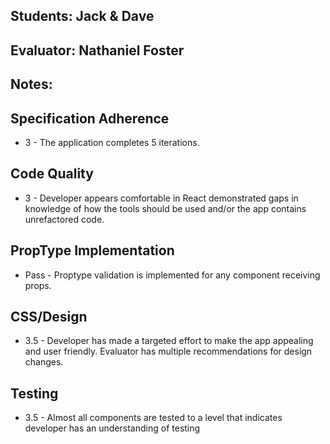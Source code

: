 ## Students: Jack & Dave
## Evaluator: Nathaniel Foster
## Notes:

## Specification Adherence
- 3 - The application completes 5 iterations.

## Code Quality
- 3 - Developer appears comfortable in React demonstrated gaps in knowledge of how the tools should be used and/or the app contains unrefactored code.

## PropType Implementation
- Pass - Proptype validation is implemented for any component receiving props.

## CSS/Design
- 3.5 - Developer has made a targeted effort to make the app appealing and user friendly. Evaluator has multiple recommendations for design changes.

## Testing
- 3.5 - Almost all components are tested to a level that indicates developer has an understanding of testing
